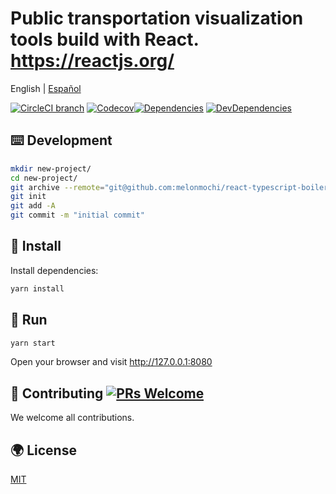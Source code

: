 # Public transportation visualization tools build with React. <https://reactjs.org/>

English | [Español](./README-es_ES.md)

[![CircleCI branch](https://img.shields.io/circleci/build/github/melonmochi/react-typescript-boilerplate/master.svg?style=flat-square)](https://circleci.com/gh/melonmochi/react-typescript-boilerplate) [![Codecov](https://img.shields.io/codecov/c/github/melonmochi/react-typescript-boilerplate/master.svg?style=flat-square)](https://codecov.io/gh/melonmochi/react-typescript-boilerplate/branch/master)[![Dependencies](https://img.shields.io/david/melonmochi/react-typescript-boilerplate.svg?style=flat-square)](https://david-dm.org/melonmochi/react-typescript-boilerplate) [![DevDependencies](https://img.shields.io/david/dev/melonmochi/react-typescript-boilerplate.svg?style=flat-square)](https://david-dm.org/melonmochi/react-typescript-boilerplate?type=dev)

## ⌨️ Development

```bash
mkdir new-project/
cd new-project/
git archive --remote="git@github.com:melonmochi/react-typescript-boilerplate.git" HEAD | tar -x
git init
git add -A
git commit -m "initial commit"
```

## 🏈 Install

Install dependencies:

```bash
yarn install
```

## 🏃 Run

```bash
yarn start
```

Open your browser and visit <http://127.0.0.1:8080>

## 🤝 Contributing [![PRs Welcome](https://img.shields.io/badge/PRs-welcome-brightgreen.svg?style=flat-square)](http://makeapullrequest.com)

We welcome all contributions.

## 🌍 License

[MIT](https://github.com/melonmochi/react-typescript-boilerplate/blob/master/LICENSE)
